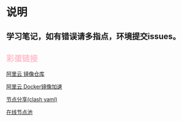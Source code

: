 # 说明
## 学习笔记，如有错误请多指点，环境提交issues。

## <font color="pink">彩蛋链接</font>

[阿里云 镜像仓库](https://developer.aliyun.com/mirror/)

[阿里云 Docker镜像加速](https://cr.console.aliyun.com/cn-hangzhou/instances/mirrors/)

[节点分享(clash yaml)](https://github.com/mr-zxy/NetworkSecurityDocs/blob/main/proxies.yaml)

[在线节点池](https://sspool.herokuapp.com/clash/proxies)
